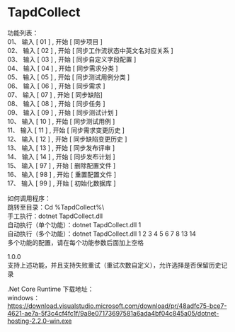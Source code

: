 # TapdCollect
功能列表：  
01、 输入 [ 01 ] , 开始 [ 同步项目 ]  
02、 输入 [ 02 ] , 开始 [ 同步工作流状态中英文名对应关系 ]  
03、 输入 [ 03 ] , 开始 [ 同步自定义字段配置 ]  
04、 输入 [ 04 ] , 开始 [ 同步需求分类 ]  
05、 输入 [ 05 ] , 开始 [ 同步测试用例分类 ]  
06、 输入 [ 06 ] , 开始 [ 同步需求 ]  
07、 输入 [ 07 ] , 开始 [ 同步缺陷]  
08、 输入 [ 08 ] , 开始 [ 同步任务 ]  
09、 输入 [ 09 ] , 开始 [ 同步测试计划 ]  
10、 输入 [ 10 ] , 开始 [ 同步测试用例 ]  
11、 输入 [ 11 ] , 开始 [ 同步需求变更历史 ]  
12、 输入 [ 12 ] , 开始 [ 同步缺陷变更历史 ]  
13、 输入 [ 13 ] , 开始 [ 同步发布评审 ]  
14、 输入 [ 14 ] , 开始 [ 同步发布计划 ]  
15、 输入 [ 97 ] , 开始 [ 删除配置文件 ]  
16、 输入 [ 98 ] , 开始 [ 重置配置文件 ]  
17、 输入 [ 99 ] , 开始 [ 初始化数据库 ]  
  
  
如何调用程序：  
跳转至目录：Cd %TapdCollect%\  
手工执行：dotnet TapdCollect.dll   
自动执行（单个功能）：dotnet TapdCollect.dll 1  
自动执行（多个功能）：dotnet TapdCollect.dll 1 2 3 4 5 6 7 8 13 14  
多个功能的配置，请在每个功能参数后面加上空格  

1.0.0  
支持上述功能，并且支持失败重试（重试次数自定义），允许选择是否保留历史记录  
  
.Net Core Runtime 下载地址：  
windows：https://download.visualstudio.microsoft.com/download/pr/48adfc75-bce7-4621-ae7a-5f3c4cf4fc1f/9a8e07173697581a6ada4bf04c845a05/dotnet-hosting-2.2.0-win.exe  

